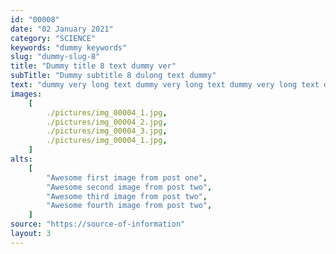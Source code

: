 ```yaml
---
id: "00008"
date: "02 January 2021"
category: "SCIENCE"
keywords: "dummy keywords"
slug: "dummy-slug-8"
title: "Dummy title 8 text dummy ver"
subTitle: "Dummy subtitle 8 dulong text dummy"
text: "dummy very long text dummy very long text dummy very long text dummy very long text ng text dummy very long tex"
images:
    [
        ./pictures/img_00004_1.jpg,
        ./pictures/img_00004_2.jpg,
        ./pictures/img_00004_3.jpg,
        ./pictures/img_00004_1.jpg,
    ]
alts:
    [
        "Awesome first image from post one",
        "Awesome second image from post two",
        "Awesome third image from post two",
        "Awesome fourth image from post two",
    ]
source: "https://source-of-information"
layout: 3
---
```

